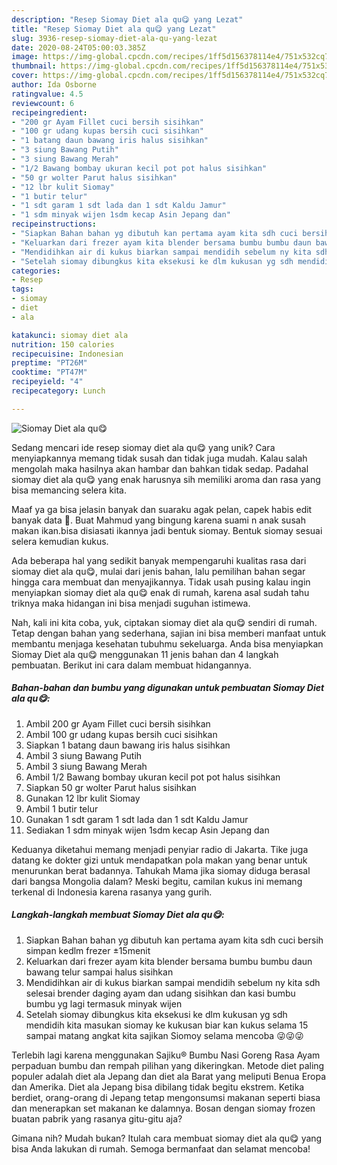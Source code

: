 ```yaml
---
description: "Resep Siomay Diet ala qu😋 yang Lezat"
title: "Resep Siomay Diet ala qu😋 yang Lezat"
slug: 3936-resep-siomay-diet-ala-qu-yang-lezat
date: 2020-08-24T05:00:03.385Z
image: https://img-global.cpcdn.com/recipes/1ff5d156378114e4/751x532cq70/siomay-diet-ala-qu😋-foto-resep-utama.jpg
thumbnail: https://img-global.cpcdn.com/recipes/1ff5d156378114e4/751x532cq70/siomay-diet-ala-qu😋-foto-resep-utama.jpg
cover: https://img-global.cpcdn.com/recipes/1ff5d156378114e4/751x532cq70/siomay-diet-ala-qu😋-foto-resep-utama.jpg
author: Ida Osborne
ratingvalue: 4.5
reviewcount: 6
recipeingredient:
- "200 gr Ayam Fillet cuci bersih sisihkan"
- "100 gr udang kupas bersih cuci sisihkan"
- "1 batang daun bawang iris halus sisihkan"
- "3 siung Bawang Putih"
- "3 siung Bawang Merah"
- "1/2 Bawang bombay ukuran kecil pot pot halus sisihkan"
- "50 gr wolter Parut halus sisihkan"
- "12 lbr kulit Siomay"
- "1 butir telur"
- "1 sdt garam 1 sdt lada dan 1 sdt Kaldu Jamur"
- "1 sdm minyak wijen 1sdm kecap Asin Jepang dan"
recipeinstructions:
- "Siapkan Bahan bahan yg dibutuh kan pertama ayam kita sdh cuci bersih simpan kedlm frezer ±15menit"
- "Keluarkan dari frezer ayam kita blender bersama bumbu bumbu daun bawang telur sampai halus sisihkan"
- "Mendidihkan air di kukus biarkan sampai mendidih sebelum ny kita sdh selesai brender daging ayam dan udang sisihkan dan kasi bumbu bumbu yg lagi termasuk minyak wijen"
- "Setelah siomay dibungkus kita eksekusi ke dlm kukusan yg sdh mendidih kita masukan siomay ke kukusan biar kan kukus selama 15 sampai matang angkat kita sajikan Siomoy selama mencoba 😜😜😜"
categories:
- Resep
tags:
- siomay
- diet
- ala

katakunci: siomay diet ala 
nutrition: 150 calories
recipecuisine: Indonesian
preptime: "PT26M"
cooktime: "PT47M"
recipeyield: "4"
recipecategory: Lunch

---
```



![Siomay Diet ala qu😋](https://img-global.cpcdn.com/recipes/1ff5d156378114e4/751x532cq70/siomay-diet-ala-qu😋-foto-resep-utama.jpg)

Sedang mencari ide resep siomay diet ala qu😋 yang unik? Cara menyiapkannya memang tidak susah dan tidak juga mudah. Kalau salah mengolah maka hasilnya akan hambar dan bahkan tidak sedap. Padahal siomay diet ala qu😋 yang enak harusnya sih memiliki aroma dan rasa yang bisa memancing selera kita.

Maaf ya ga bisa jelasin banyak dan suaraku agak pelan, capek habis edit banyak data 🙈. Buat Mahmud yang bingung karena suami n anak susah makan ikan.bisa disiasati ikannya jadi bentuk siomay. Bentuk siomay sesuai selera kemudian kukus.

Ada beberapa hal yang sedikit banyak mempengaruhi kualitas rasa dari siomay diet ala qu😋, mulai dari jenis bahan, lalu pemilihan bahan segar hingga cara membuat dan menyajikannya. Tidak usah pusing kalau ingin menyiapkan siomay diet ala qu😋 enak di rumah, karena asal sudah tahu triknya maka hidangan ini bisa menjadi suguhan istimewa.


Nah, kali ini kita coba, yuk, ciptakan siomay diet ala qu😋 sendiri di rumah. Tetap dengan bahan yang sederhana, sajian ini bisa memberi manfaat untuk membantu menjaga kesehatan tubuhmu sekeluarga. Anda bisa menyiapkan Siomay Diet ala qu😋 menggunakan 11 jenis bahan dan 4 langkah pembuatan. Berikut ini cara dalam membuat hidangannya.

<!--inarticleads1-->

##### Bahan-bahan dan bumbu yang digunakan untuk pembuatan Siomay Diet ala qu😋:

1. Ambil 200 gr Ayam Fillet cuci bersih sisihkan
1. Ambil 100 gr udang kupas bersih cuci sisihkan
1. Siapkan 1 batang daun bawang iris halus sisihkan
1. Ambil 3 siung Bawang Putih
1. Ambil 3 siung Bawang Merah
1. Ambil 1/2 Bawang bombay ukuran kecil pot pot halus sisihkan
1. Siapkan 50 gr wolter Parut halus sisihkan
1. Gunakan 12 lbr kulit Siomay
1. Ambil 1 butir telur
1. Gunakan 1 sdt garam 1 sdt lada dan 1 sdt Kaldu Jamur
1. Sediakan 1 sdm minyak wijen 1sdm kecap Asin Jepang dan


Keduanya diketahui memang menjadi penyiar radio di Jakarta. Tike juga datang ke dokter gizi untuk mendapatkan pola makan yang benar untuk menurunkan berat badannya. Tahukah Mama jika siomay diduga berasal dari bangsa Mongolia dalam? Meski begitu, camilan kukus ini memang terkenal di Indonesia karena rasanya yang gurih. 

<!--inarticleads2-->

##### Langkah-langkah membuat Siomay Diet ala qu😋:

1. Siapkan Bahan bahan yg dibutuh kan pertama ayam kita sdh cuci bersih simpan kedlm frezer ±15menit
1. Keluarkan dari frezer ayam kita blender bersama bumbu bumbu daun bawang telur sampai halus sisihkan
1. Mendidihkan air di kukus biarkan sampai mendidih sebelum ny kita sdh selesai brender daging ayam dan udang sisihkan dan kasi bumbu bumbu yg lagi termasuk minyak wijen
1. Setelah siomay dibungkus kita eksekusi ke dlm kukusan yg sdh mendidih kita masukan siomay ke kukusan biar kan kukus selama 15 sampai matang angkat kita sajikan Siomoy selama mencoba 😜😜😜


Terlebih lagi karena menggunakan Sajiku® Bumbu Nasi Goreng Rasa Ayam perpaduan bumbu dan rempah pilihan yang dikeringkan. Metode diet paling populer adalah diet ala Jepang dan diet ala Barat yang meliputi Benua Eropa dan Amerika. Diet ala Jepang bisa dibilang tidak begitu ekstrem. Ketika berdiet, orang-orang di Jepang tetap mengonsumsi makanan seperti biasa dan menerapkan set makanan ke dalamnya. Bosan dengan siomay frozen buatan pabrik yang rasanya gitu-gitu aja? 

Gimana nih? Mudah bukan? Itulah cara membuat siomay diet ala qu😋 yang bisa Anda lakukan di rumah. Semoga bermanfaat dan selamat mencoba!
